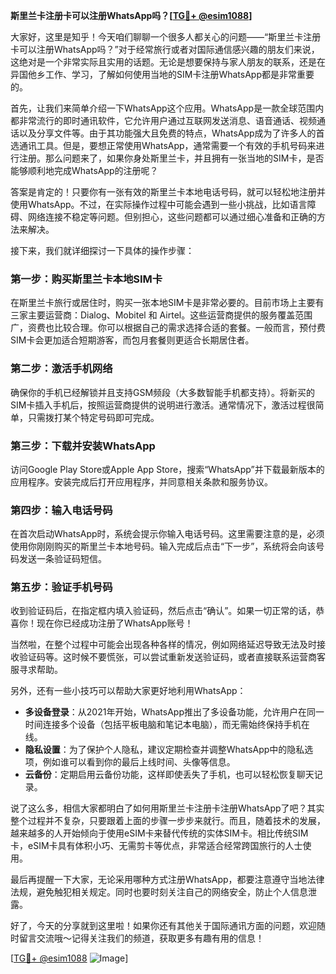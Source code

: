 **斯里兰卡注册卡可以注册WhatsApp吗？[[TG💪+ @esim1088](https://t.me/s/esim1088)]**

大家好，这里是知乎！今天咱们聊聊一个很多人都关心的问题——“斯里兰卡注册卡可以注册WhatsApp吗？”对于经常旅行或者对国际通信感兴趣的朋友们来说，这绝对是一个非常实际且实用的话题。无论是想要保持与家人朋友的联系，还是在异国他乡工作、学习，了解如何使用当地的SIM卡注册WhatsApp都是非常重要的。

首先，让我们来简单介绍一下WhatsApp这个应用。WhatsApp是一款全球范围内都非常流行的即时通讯软件，它允许用户通过互联网发送消息、语音通话、视频通话以及分享文件等。由于其功能强大且免费的特点，WhatsApp成为了许多人的首选通讯工具。但是，要想正常使用WhatsApp，通常需要一个有效的手机号码来进行注册。那么问题来了，如果你身处斯里兰卡，并且拥有一张当地的SIM卡，是否能够顺利地完成WhatsApp的注册呢？

答案是肯定的！只要你有一张有效的斯里兰卡本地电话号码，就可以轻松地注册并使用WhatsApp。不过，在实际操作过程中可能会遇到一些小挑战，比如语言障碍、网络连接不稳定等问题。但别担心，这些问题都可以通过细心准备和正确的方法来解决。

接下来，我们就详细探讨一下具体的操作步骤：

### 第一步：购买斯里兰卡本地SIM卡

在斯里兰卡旅行或居住时，购买一张本地SIM卡是非常必要的。目前市场上主要有三家主要运营商：Dialog、Mobitel 和 Airtel。这些运营商提供的服务覆盖范围广，资费也比较合理。你可以根据自己的需求选择合适的套餐。一般而言，预付费SIM卡会更加适合短期游客，而包月套餐则更适合长期居住者。

### 第二步：激活手机网络

确保你的手机已经解锁并且支持GSM频段（大多数智能手机都支持）。将新买的SIM卡插入手机后，按照运营商提供的说明进行激活。通常情况下，激活过程很简单，只需拨打某个特定号码即可完成。

### 第三步：下载并安装WhatsApp

访问Google Play Store或Apple App Store，搜索“WhatsApp”并下载最新版本的应用程序。安装完成后打开应用程序，并同意相关条款和服务协议。

### 第四步：输入电话号码

在首次启动WhatsApp时，系统会提示你输入电话号码。这里需要注意的是，必须使用你刚刚购买的斯里兰卡本地号码。输入完成后点击“下一步”，系统将会向该号码发送一条验证码短信。

### 第五步：验证手机号码

收到验证码后，在指定框内填入验证码，然后点击“确认”。如果一切正常的话，恭喜你！现在你已经成功注册了WhatsApp账号！

当然啦，在整个过程中可能会出现各种各样的情况，例如网络延迟导致无法及时接收验证码等。这时候不要慌张，可以尝试重新发送验证码，或者直接联系运营商客服寻求帮助。

另外，还有一些小技巧可以帮助大家更好地利用WhatsApp：

- **多设备登录**：从2021年开始，WhatsApp推出了多设备功能，允许用户在同一时间连接多个设备（包括平板电脑和笔记本电脑），而无需始终保持手机在线。
- **隐私设置**：为了保护个人隐私，建议定期检查并调整WhatsApp中的隐私选项，例如谁可以看到你的最后上线时间、头像等信息。
- **云备份**：定期启用云备份功能，这样即使丢失了手机，也可以轻松恢复聊天记录。

说了这么多，相信大家都明白了如何用斯里兰卡注册卡注册WhatsApp了吧？其实整个过程并不复杂，只要跟着上面的步骤一步步来就行。而且，随着技术的发展，越来越多的人开始倾向于使用eSIM卡来替代传统的实体SIM卡。相比传统SIM卡，eSIM卡具有体积小巧、无需剪卡等优点，非常适合经常跨国旅行的人士使用。

最后再提醒一下大家，无论采用哪种方式注册WhatsApp，都要注意遵守当地法律法规，避免触犯相关规定。同时也要时刻关注自己的网络安全，防止个人信息泄露。

好了，今天的分享就到这里啦！如果你还有其他关于国际通讯方面的问题，欢迎随时留言交流哦～记得关注我们的频道，获取更多有趣有用的信息！

[[TG💪+ @esim1088](https://t.me/s/esim1088) ![Image](https://i.postimg.cc/4NQfJmqS/Snipaste-2025-05-13-00-14-12.png)]
